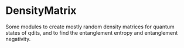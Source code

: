 # DensityMatrix
Some modules to create mostly random density matrices for quantum states of qdits, and to find the entanglement entropy and entanglement negativity.
